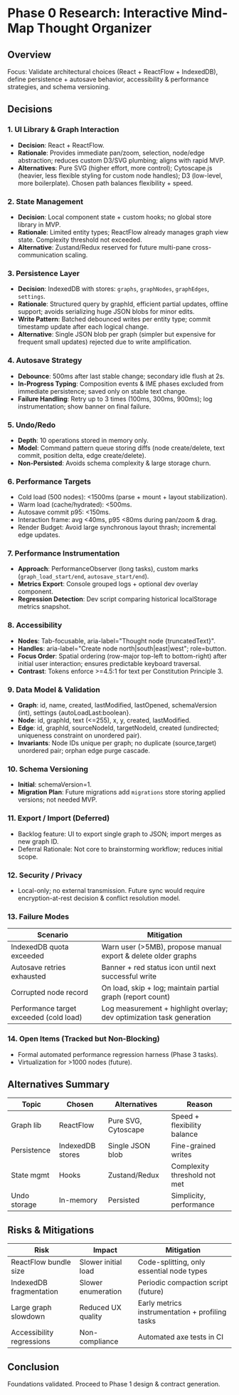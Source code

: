 # Phase 0 Research: Interactive Mind-Map Thought Organizer

## Overview
Focus: Validate architectural choices (React + ReactFlow + IndexedDB), define persistence + autosave behavior, accessibility & performance strategies, and schema versioning.

## Decisions
### 1. UI Library & Graph Interaction
- **Decision**: React + ReactFlow.
- **Rationale**: Provides immediate pan/zoom, selection, node/edge abstraction; reduces custom D3/SVG plumbing; aligns with rapid MVP.
- **Alternatives**: Pure SVG (higher effort, more control); Cytoscape.js (heavier, less flexible styling for custom node handles); D3 (low-level, more boilerplate). Chosen path balances flexibility + speed.

### 2. State Management
- **Decision**: Local component state + custom hooks; no global store library in MVP.
- **Rationale**: Limited entity types; ReactFlow already manages graph view state. Complexity threshold not exceeded.
- **Alternative**: Zustand/Redux reserved for future multi-pane cross-communication scaling.

### 3. Persistence Layer
- **Decision**: IndexedDB with stores: `graphs`, `graphNodes`, `graphEdges`, `settings`.
- **Rationale**: Structured query by graphId, efficient partial updates, offline support; avoids serializing huge JSON blobs for minor edits.
- **Write Pattern**: Batched debounced writes per entity type; commit timestamp update after each logical change.
- **Alternative**: Single JSON blob per graph (simpler but expensive for frequent small updates) rejected due to write amplification.

### 4. Autosave Strategy
- **Debounce**: 500ms after last stable change; secondary idle flush at 2s.
- **In-Progress Typing**: Composition events & IME phases excluded from immediate persistence; saved only on stable text change.
- **Failure Handling**: Retry up to 3 times (100ms, 300ms, 900ms); log instrumentation; show banner on final failure.

### 5. Undo/Redo
- **Depth**: 10 operations stored in memory only.
- **Model**: Command pattern queue storing diffs (node create/delete, text commit, position delta, edge create/delete).
- **Non-Persisted**: Avoids schema complexity & large storage churn.

### 6. Performance Targets
- Cold load (500 nodes): <1500ms (parse + mount + layout stabilization).
- Warm load (cache/hydrated): <500ms.
- Autosave commit p95: <150ms.
- Interaction frame: avg <40ms, p95 <80ms during pan/zoom & drag.
- Render Budget: Avoid large synchronous layout thrash; incremental edge updates.

### 7. Performance Instrumentation
- **Approach**: PerformanceObserver (long tasks), custom marks (`graph_load_start/end`, `autosave_start/end`).
- **Metrics Export**: Console grouped logs + optional dev overlay component.
- **Regression Detection**: Dev script comparing historical localStorage metrics snapshot.

### 8. Accessibility
- **Nodes**: Tab-focusable, aria-label="Thought node {truncatedText}".
- **Handles**: aria-label="Create node north|south|east|west"; role=button.
- **Focus Order**: Spatial ordering (row-major top-left to bottom-right) after initial user interaction; ensures predictable keyboard traversal.
- **Contrast**: Tokens enforce >=4.5:1 for text per Constitution Principle 3.

### 9. Data Model & Validation
- **Graph**: id, name, created, lastModified, lastOpened, schemaVersion (int), settings {autoLoadLast:boolean}.
- **Node**: id, graphId, text (<=255), x, y, created, lastModified.
- **Edge**: id, graphId, sourceNodeId, targetNodeId, created (undirected; uniqueness constraint on unordered pair).
- **Invariants**: Node IDs unique per graph; no duplicate (source,target) unordered pair; orphan edge purge cascade.

### 10. Schema Versioning
- **Initial**: schemaVersion=1.
- **Migration Plan**: Future migrations add `migrations` store storing applied versions; not needed MVP.

### 11. Export / Import (Deferred)
- Backlog feature: UI to export single graph to JSON; import merges as new graph ID.
- Deferral Rationale: Not core to brainstorming workflow; reduces initial scope.

### 12. Security / Privacy
- Local-only; no external transmission. Future sync would require encryption-at-rest decision & conflict resolution model.

### 13. Failure Modes
| Scenario | Mitigation |
|----------|------------|
| IndexedDB quota exceeded | Warn user (>5MB), propose manual export & delete older graphs |
| Autosave retries exhausted | Banner + red status icon until next successful write |
| Corrupted node record | On load, skip + log; maintain partial graph (report count) |
| Performance target exceeded (cold load) | Log measurement + highlight overlay; dev optimization task generation |

### 14. Open Items (Tracked but Non-Blocking)
- Formal automated performance regression harness (Phase 3 tasks).
- Virtualization for >1000 nodes (future).

## Alternatives Summary
| Topic | Chosen | Alternatives | Reason |
|-------|--------|-------------|--------|
| Graph lib | ReactFlow | Pure SVG, Cytoscape | Speed + flexibility balance |
| Persistence | IndexedDB stores | Single JSON blob | Fine-grained writes |
| State mgmt | Hooks | Zustand/Redux | Complexity threshold not met |
| Undo storage | In-memory | Persisted | Simplicity, performance |

## Risks & Mitigations
| Risk | Impact | Mitigation |
|------|--------|------------|
| ReactFlow bundle size | Slower initial load | Code-splitting, only essential node types |
| IndexedDB fragmentation | Slower enumeration | Periodic compaction script (future) |
| Large graph slowdown | Reduced UX quality | Early metrics instrumentation + profiling tasks |
| Accessibility regressions | Non-compliance | Automated axe tests in CI |

## Conclusion
Foundations validated. Proceed to Phase 1 design & contract generation.
